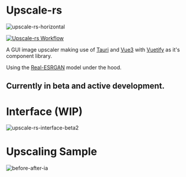 # Upscale-rs

![upscale-rs-horizontal](https://user-images.githubusercontent.com/49915167/203207059-1ed3fd08-6cff-4068-a9d7-5b2559d1fb94.png)

[![Upscale-rs Workflow](https://github.com/OLoKo64/upscale-rs/actions/workflows/rust.yml/badge.svg)](https://github.com/OLoKo64/upscale-rs/actions/workflows/rust.yml)

A GUI image upscaler making use of [Tauri](https://tauri.app/) and [Vue3](https://vuejs.org/) with [Vuetify](https://next.vuetifyjs.com/en/) as it's component library.

Using the [Real-ESRGAN](https://github.com/xinntao/Real-ESRGAN) model under the hood.

## Currently in beta and active development.

# Interface (WIP)

![upscale-rs-interface-beta2](https://user-images.githubusercontent.com/49915167/205288930-88673e51-6983-4c20-b959-d64c9c41c718.png)

# Upscaling Sample

![before-after-ia](https://user-images.githubusercontent.com/49915167/203209186-4fc7470a-acd4-4ad5-bab5-ef1df76496b1.jpg)
